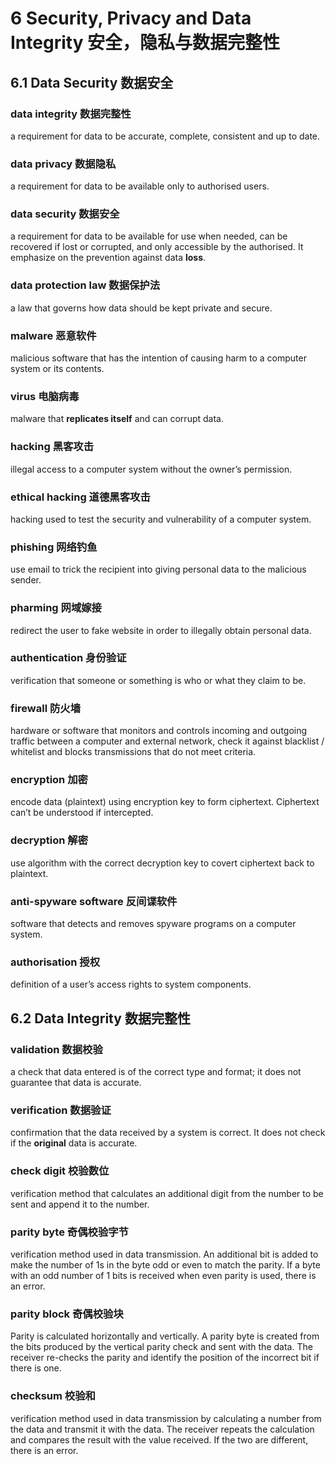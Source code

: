 # 6 Security, Privacy and Data Integrity 安全，隐私与数据完整性

## 6.1 Data Security 数据安全

### data integrity 数据完整性

a requirement for data to be accurate, complete, consistent and up to date.

### data privacy 数据隐私

a requirement for data to be available only to authorised users.

### data security 数据安全

a requirement for data to be available for use when needed, can be recovered if
lost or corrupted, and only accessible by the authorised.  It emphasize on the
prevention against data **loss**.

### data protection law 数据保护法

a law that governs how data should be kept private and secure.

### malware 恶意软件

malicious software that has the intention of causing harm to a computer system
or its contents.

### virus 电脑病毒

malware that **replicates itself** and can corrupt data.

### hacking 黑客攻击

illegal access to a computer system without the owner’s permission.

### ethical hacking 道德黑客攻击

hacking used to test the security and vulnerability of a computer system.

### phishing 网络钓鱼

use email to trick the recipient into giving personal data to the malicious
sender.

### pharming 网域嫁接

redirect the user to fake website in order to illegally obtain personal data.

### authentication 身份验证

verification that someone or something is who or what they claim to be.

### firewall 防火墙

hardware or software that monitors and controls incoming and outgoing traffic
between a computer and external network, check it against blacklist / whitelist
and blocks transmissions that do not meet criteria.

### encryption 加密

encode data (plaintext) using encryption key to form ciphertext.  Ciphertext
can’t be understood if intercepted.

### decryption 解密

use algorithm with the correct decryption key to covert ciphertext back to
plaintext.

### anti-spyware software 反间谍软件

software that detects and removes spyware programs on a computer system.

### authorisation 授权

definition of a user’s access rights to system components.

## 6.2 Data Integrity 数据完整性

### validation 数据校验

a check that data entered is of the correct type and format; it does not
guarantee that data is accurate.

### verification 数据验证

confirmation that the data received by a system is correct. It does not check
if the **original** data is accurate.

### check digit 校验数位

verification method that calculates an additional digit from the number to
be sent and append it to the number.

### parity byte 奇偶校验字节

verification method used in data transmission. An additional bit is added to
make the number of 1s in the byte odd or even to match the parity. If a byte
with an odd number of 1 bits is received when even parity is used, there is
an error.

### parity block 奇偶校验块

Parity is calculated horizontally and vertically. A parity byte is created
from the bits produced by the vertical parity check and sent with the data.
The receiver re-checks the parity and identify the position of the incorrect
bit if there is one.

### checksum 校验和

verification method used in data transmission by calculating a number from the
data and transmit it with the data. The receiver repeats the calculation and
compares the result with the value received. If the two are different, there is
an error.
